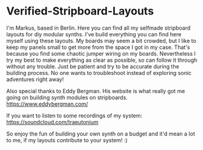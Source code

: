 # Verified-Stripboard-Layouts

I'm Markus, based in Berlin. Here you can find all my selfmade stripboard layouts for diy modular synths. I've build everything you can find here myself using these layouts. My boards may seem a bit crowded, but I like to keep my panels small to get more from the space I got in my case. That's because you find some chaotic jumper wiring on my boards. Nevertheless I try my best to make everything as clear as possible, so can follow it through without any trouble. Just be patient and try to be accurate during the building process. No one wants to troubleshoot instead of exploring sonic adventures right away! 

Also special thanks to Eddy Bergman. His website is what really got me going on building synth modules on stripboards.
https://www.eddybergman.com/

If you want to listen to some recordings of my system:
https://soundcloud.com/traeutonium

So enjoy the fun of building your own synth on a budget and it'd mean a lot to me, if my layouts contribute to your system! :)
